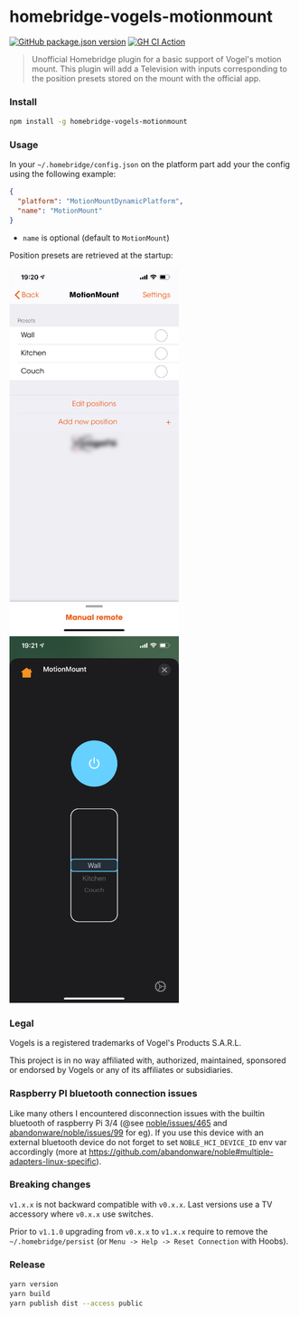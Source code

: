 # homebridge-vogels-motionmount

[![GitHub package.json version](https://img.shields.io/github/package-json/v/howm/homebridge-vogels-motionmount)](https://www.npmjs.com/package/homebridge-vogels-motionmount)
[![GH CI Action](https://github.com/howm/homebridge-vogels-motionmount/workflows/CI/badge.svg)](https://github.com/howm/homebridge-vogels-motionmount/actions?query=workflow:CI)

> Unofficial Homebridge plugin for a basic support of Vogel's motion mount. This plugin will add a Television with inputs corresponding to the position presets stored on the mount with the official app.

### Install

```bash
npm install -g homebridge-vogels-motionmount 
```

### Usage

In your `~/.homebridge/config.json` on the platform part add your the config using the following example:

```json
{
  "platform": "MotionMountDynamicPlatform",
  "name": "MotionMount"
}
```

- `name` is optional (default to `MotionMount`)
 
Position presets are retrieved at the startup: 
 
 ![Alt text](screens/motionmount-app.png?raw=true "Motion mount official app") ![Alt text](screens/tv-accessory.png?raw=true "TV accessory")
 
### Legal

Vogels is a registered trademarks of Vogel's Products S.A.R.L.

This project is in no way affiliated with, authorized, maintained, sponsored or endorsed by Vogels or any of its affiliates or subsidiaries.

### Raspberry PI bluetooth connection issues

Like many others I encountered disconnection issues with the builtin bluetooth of raspberry Pi 3/4 (@see [noble/issues/465](https://github.com/noble/noble/issues/465) and [abandonware/noble/issues/99](https://github.com/abandonware/noble/issues/99) for eg). If you use this device with an external bluetooth device do not forget to set `NOBLE_HCI_DEVICE_ID` env var accordingly (more at https://github.com/abandonware/noble#multiple-adapters-linux-specific).  

### Breaking changes

`v1.x.x` is not backward compatible with `v0.x.x`. Last versions use a TV accessory where `v0.x.x` use switches.

Prior to `v1.1.0` upgrading from `v0.x.x` to `v1.x.x` require to remove the `~/.homebridge/persist` (or `Menu -> Help -> Reset Connection` with Hoobs).

### Release

```bash
yarn version
yarn build
yarn publish dist --access public
```
